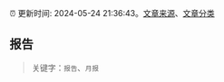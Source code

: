 :alarm_clock: 更新时间: 2024-05-24 21:36:43。[文章来源](/README.md)、[文章分类](/TAGS.md)

## 报告


> 关键字：`报告`、`月报`



